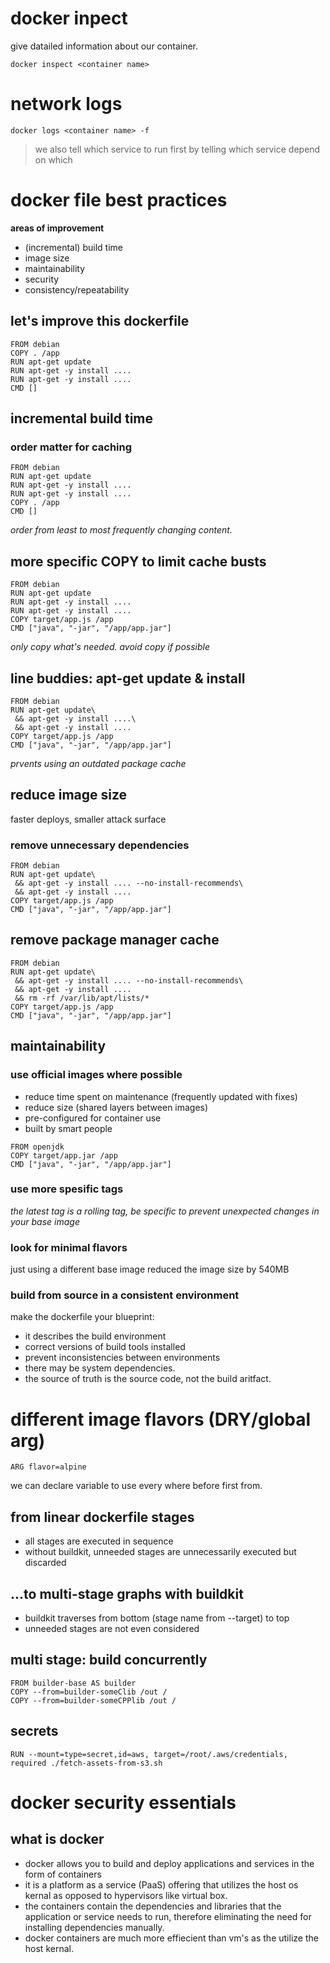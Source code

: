 # docker inpect

give datailed information about our container.

`docker inspect <container name>`

# network logs

`docker logs <container name> -f`

> we also tell which service to run first by telling which service depend on which

# docker file best practices

**areas of improvement**

- (incremental) build time
- image size
- maintainability
- security
- consistency/repeatability

## let's improve this dockerfile

```
FROM debian
COPY . /app
RUN apt-get update
RUN apt-get -y install ....
RUN apt-get -y install ....
CMD []
```

## incremental build time

### order matter for caching

```
FROM debian
RUN apt-get update
RUN apt-get -y install ....
RUN apt-get -y install ....
COPY . /app
CMD []
```

_order from least to most frequently changing content._

## more specific COPY to limit cache busts

```
FROM debian
RUN apt-get update
RUN apt-get -y install ....
RUN apt-get -y install ....
COPY target/app.js /app
CMD ["java", "-jar", "/app/app.jar"]
```

_only copy what's needed. avoid copy if possible_

## line buddies: apt-get update & install

```
FROM debian
RUN apt-get update\
 && apt-get -y install ....\
 && apt-get -y install ....
COPY target/app.js /app
CMD ["java", "-jar", "/app/app.jar"]
```

_prvents using an outdated package cache_

## reduce image size

faster deploys, smaller attack surface

### remove unnecessary dependencies

```
FROM debian
RUN apt-get update\
 && apt-get -y install .... --no-install-recommends\
 && apt-get -y install ....
COPY target/app.js /app
CMD ["java", "-jar", "/app/app.jar"]
```

## remove package manager cache

```
FROM debian
RUN apt-get update\
 && apt-get -y install .... --no-install-recommends\
 && apt-get -y install ....
 && rm -rf /var/lib/apt/lists/*
COPY target/app.js /app
CMD ["java", "-jar", "/app/app.jar"]
```

## maintainability

### use official images where possible

- reduce time spent on maintenance (frequently updated with fixes)
- reduce size (shared layers between images)
- pre-configured for container use
- built by smart people

```
FROM openjdk
COPY target/app.jar /app
CMD ["java", "-jar", "/app/app.jar"]
```

### use more spesific tags

_the latest tag is a rolling tag, be specific to prevent unexpected changes in your base image_

### look for minimal flavors

just using a different base image reduced the image size by 540MB

### build from source in a consistent environment

make the dockerfile your blueprint:

- it describes the build environment
- correct versions of build tools installed
- prevent inconsistencies between environments
- there may be system dependencies.
- the source of truth is the source code, not the build aritfact.

# different image flavors (DRY/global arg)

`ARG flavor=alpine`

we can declare variable to use every where before first from.

## from linear dockerfile stages

- all stages are executed in sequence
- without buildkit, unneeded stages are unnecessarily executed but discarded

## ...to multi-stage graphs with buildkit

- buildkit traverses from bottom (stage name from --target) to top
- unneeded stages are not even considered

## multi stage: build concurrently

```
FROM builder-base AS builder
COPY --from=builder-someClib /out /
COPY --from=builder-someCPPlib /out /
```

## secrets

`RUN --mount=type=secret,id=aws, target=/root/.aws/credentials, required ./fetch-assets-from-s3.sh`

# docker security essentials

## what is docker

- docker allows you to build and deploy applications and services in the form of containers
- it is a platform as a service (PaaS) offering that utilizes the host os kernal as opposed to hypervisors like virtual box.
- the containers contain the dependencies and libraries that the application or service needs to run, therefore eliminating the need for installing dependencies manually.
- docker containers are much more effiecient than vm's as the utilize the host kernal.
